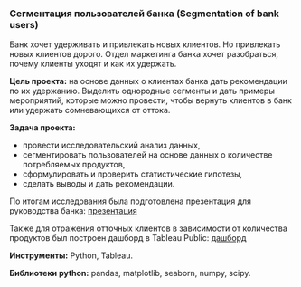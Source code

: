 ### Сегментация пользователей банка (Segmentation of bank users)

Банк хочет удерживать и привлекать новых клиентов. Но привлекать новых клиентов дорого. Отдел маркетинга банка хочет разобраться, почему клиенты уходят и как их удержать.

**Цель проекта:** на основе данных о клиентах банка дать рекомендации по их удержанию. Выделить однородные сегменты и дать примеры мероприятий, которые можно провести, чтобы вернуть клиентов в банк или удержать сомневающихся от оттока.

**Задача проекта:** 

- провести исследовательский анализ данных,
- сегментировать пользователей на основе данных о количестве потребляемых продуктов,
- сформулировать и проверить статистические гипотезы,
- сделать выводы и дать рекомендации.

По итогам исследования была подготовлена презентация для руководства банка: <a href ="https://docs.google.com/presentation/d/124_QYDiKBbdLur19yl86p0093WgeQxJ3yk3bwUQp1XQ/edit?usp=sharing">презентация</a>

Также для отражения отточных клиентов в зависимости от количества продуктов был построен дашборд в Tableau Public: <a href ="https://public.tableau.com/app/profile/mikhail6624/viz/dash_final_project/dash?publish=yes">дашборд</a>

**Инструменты:** Python, Tableau.

**Библиотеки python:** pandas, matplotlib, seaborn, numpy, scipy.

